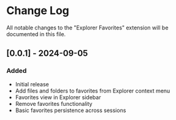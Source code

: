 # Change Log

All notable changes to the "Explorer Favorites" extension will be documented in this file.

## [0.0.1] - 2024-09-05

### Added
- Initial release
- Add files and folders to favorites from Explorer context menu
- Favorites view in Explorer sidebar
- Remove favorites functionality
- Basic favorites persistence across sessions